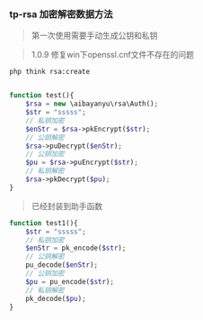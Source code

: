 ### tp-rsa 加密解密数据方法
> 第一次使用需要手动生成公钥和私钥

> 1.0.9 修复win下openssl.cnf文件不存在的问题

```shell script
php think rsa:create
```
```php

function test(){
    $rsa = new \aibayanyu\rsa\Auth();
    $str = "sssss";   
    // 私钥加密
    $enStr = $rsa->pkEncrypt($str);
    // 公钥解密
    $rsa->puDecrypt($enStr);
    // 公钥加密
    $pu = $rsa->puEncrypt($str);
    // 私钥解密
    $rsa->pkDecrypt($pu);
}
```
> 已经封装到助手函数
```php
function test1(){
    $str = "sssss";
    // 私钥加密
    $enStr = pk_encode($str);
    // 公钥解密
    pu_decode($enStr);
    // 公钥加密
    $pu = pu_encode($str);
    // 私钥解密
    pk_decode($pu);
}
```